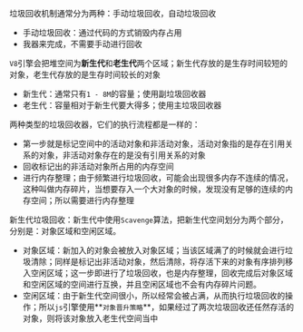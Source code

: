 垃圾回收机制通常分为两种：手动垃圾回收，自动垃圾回收

* 手动垃圾回收：通过代码的方式销毁内存占用
* 我器来完成，不需要手动进行回收

`V8`引擎会把堆空间为**新生代**和**老生代**两个区域；新生代存放的是生存时间较短的对象，老生代存放的是生存时间较长的对象

* 新生代：通常只有`1 - 8M`的容量；使用副垃圾回收器
* 老生代：容量相对于新生代要大得多；使用主垃圾回收器

两种类型的垃圾回收器，它们的执行流程都是一样的：

* 第一步就是标记空间中的活动对象和非活动对象，活动对象指的是存在引用关系的对象，非活动对象存在的是没有引用关系的对象
* 回收标记出的非活动对象所占用的内存空间
* 进行内存整理；由于频繁进行垃圾回收，可能会出现很多内存不连续的情况，这种叫做内存碎片，当想要存入一个大对象的时候，发现没有足够的连续的内存空间；所以需要进行内存整理

新生代垃圾回收：新生代中使用`Scavenge`算法，把新生代空间划分为两个部分，分别是：对象区域和空闲区域。

* 对象区域：新加入的对象会被放入对象区域；当该区域满了的时候就会进行垃圾清除；同样是标记出非活动对象，然后清除，将存活下来的对象有序排列移入空闲区域；这一步即进行了垃圾回收，也是内存整理，回收完成后对象区域和空闲区域的空间进行互换，并且空闲区域也不会有内存碎片问题。
* 空闲区域：由于新生代空间很小，所以经常会被占满，从而执行垃圾回收的操作；所以`js`引擎使用**`对象晋升策略`**，如果经过了两次垃圾回收还任然存活的对象，则将该对象放入老生代空间当中